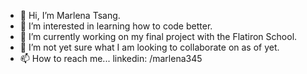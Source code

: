 - 👋 Hi, I’m Marlena Tsang.
- 👀 I’m interested in learning how to code better.
- 🌱 I’m currently working on my final project with the Flatiron School.
- 💞️ I’m not yet sure what I am looking to collaborate on as of yet.
- 📫 How to reach me... linkedin: /marlena345

<!---
heymarz/heymarz is a ✨ special ✨ repository because its `README.md` (this file) appears on your GitHub profile.
You can click the Preview link to take a look at your changes.
--->
